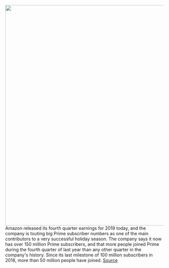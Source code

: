 <img src='https://cdn.vox-cdn.com/thumbor/JWasSQDohPC86F82Sd6ZIYlq1tI=/0x0:2040x1360/1200x800/filters:focal(857x517:1183x843)/cdn.vox-cdn.com/uploads/chorus_image/image/66223203/acastro_190920_1777_amazon_0002.0.0.jpg' width='700px' /><br/>
Amazon released its fourth quarter earnings for 2019 today, and the company is touting big Prime subscriber numbers as one of the main contributors to a very successful holiday season. The company says it now has over 150 million Prime subscribers, and that more people joined Prime during the fourth quarter of last year than any other quarter in the company's history. Since its last milestone of 100 million subscribers in 2018, more than 50 million people have joined.
<a href='https://www.theverge.com/2020/1/30/21115823/amazon-q4-19-earnings-prime-membership-fresh-one-day-shipping'> Source <a/>
